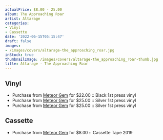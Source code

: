 ```yaml
---
actualPrice: $8.00 - 25.00
album: The Approaching Roar
artist: Altarage
categories:
- Vinyl
- Cassette
date: '2022-06-15T05:15:47'
draft: false
images:
- /images/covers/altarage-the_approaching_roar.jpg
inStock: true
thumbnailImage: /images/covers/altarage-the_approaching_roar-thumb.jpg
title: Altarage - The Approaching Roar
---
```


## Vinyl
* Purchase from [Meteor Gem](https://meteor-gem.com/products/altarage-the-approaching-roar) for $22.00 :: Black 1st press vinyl
* Purchase from [Meteor Gem](https://meteor-gem.com/products/altarage-the-approaching-roar) for $25.00 :: Silver 1st press vinyl
* Purchase from [Meteor Gem](https://meteor-gem.com/products/altarage-the-approaching-roar-lp) for $25.00 :: Silver 1st press vinyl
## Cassette
* Purchase from [Meteor Gem](https://meteor-gem.com/products/used-altarage-the-approaching-roar-cassette) for $8.00 :: Cassette Tape 2019
